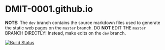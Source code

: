 # DMIT-0001.github.io

**NOTE:** The `dev` branch contains the source markdown files used to generate the static web pages on the `master` branch. DO **NOT** EDIT THE `master` BRANCH DIRECTLY! Instead, make edits on the `dev` branch.

[![Build Status](https://travis-ci.org/DMIT-0001/DMIT-0001.github.io.svg?branch=master)](https://travis-ci.org/DMIT-0001/DMIT-0001.github.io)
